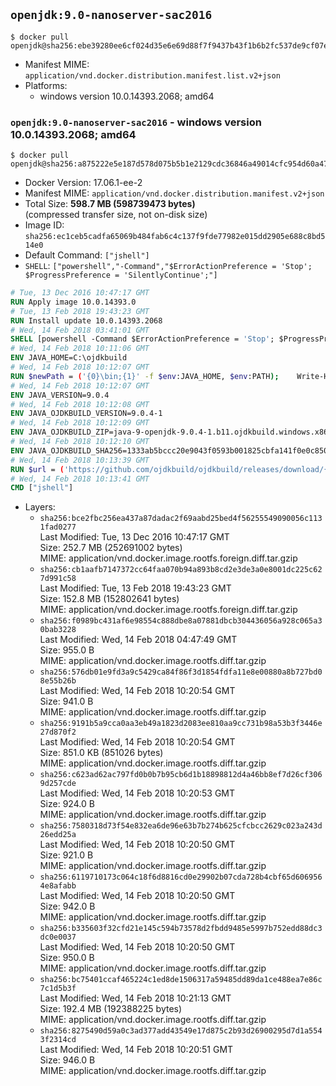 ## `openjdk:9.0-nanoserver-sac2016`

```console
$ docker pull openjdk@sha256:ebe39280ee6cf024d35e6e69d88f7f9437b43f1b6b2fc537de9cf07e44a34143
```

-	Manifest MIME: `application/vnd.docker.distribution.manifest.list.v2+json`
-	Platforms:
	-	windows version 10.0.14393.2068; amd64

### `openjdk:9.0-nanoserver-sac2016` - windows version 10.0.14393.2068; amd64

```console
$ docker pull openjdk@sha256:a875222e5e187d578d075b5b1e2129cdc36846a49014cfc954d60a4710d174b0
```

-	Docker Version: 17.06.1-ee-2
-	Manifest MIME: `application/vnd.docker.distribution.manifest.v2+json`
-	Total Size: **598.7 MB (598739473 bytes)**  
	(compressed transfer size, not on-disk size)
-	Image ID: `sha256:ec1ceb5cadfa65069b484fab6c4c137f9fde77982e015dd2905e688c8bd514e0`
-	Default Command: `["jshell"]`
-	`SHELL`: `["powershell","-Command","$ErrorActionPreference = 'Stop'; $ProgressPreference = 'SilentlyContinue';"]`

```dockerfile
# Tue, 13 Dec 2016 10:47:17 GMT
RUN Apply image 10.0.14393.0
# Tue, 13 Feb 2018 19:43:23 GMT
RUN Install update 10.0.14393.2068
# Wed, 14 Feb 2018 03:41:01 GMT
SHELL [powershell -Command $ErrorActionPreference = 'Stop'; $ProgressPreference = 'SilentlyContinue';]
# Wed, 14 Feb 2018 10:11:06 GMT
ENV JAVA_HOME=C:\ojdkbuild
# Wed, 14 Feb 2018 10:12:07 GMT
RUN $newPath = ('{0}\bin;{1}' -f $env:JAVA_HOME, $env:PATH); 	Write-Host ('Updating PATH: {0}' -f $newPath); 	setx /M PATH $newPath;
# Wed, 14 Feb 2018 10:12:07 GMT
ENV JAVA_VERSION=9.0.4
# Wed, 14 Feb 2018 10:12:08 GMT
ENV JAVA_OJDKBUILD_VERSION=9.0.4-1
# Wed, 14 Feb 2018 10:12:09 GMT
ENV JAVA_OJDKBUILD_ZIP=java-9-openjdk-9.0.4-1.b11.ojdkbuild.windows.x86_64.zip
# Wed, 14 Feb 2018 10:12:10 GMT
ENV JAVA_OJDKBUILD_SHA256=1333ab5bccc20e9043f0593b001825cbfa141f0e0c850d877af6b8e2c990cb47
# Wed, 14 Feb 2018 10:13:39 GMT
RUN $url = ('https://github.com/ojdkbuild/ojdkbuild/releases/download/{0}/{1}' -f $env:JAVA_OJDKBUILD_VERSION, $env:JAVA_OJDKBUILD_ZIP); 	Write-Host ('Downloading {0} ...' -f $url); 	Invoke-WebRequest -Uri $url -OutFile 'ojdkbuild.zip'; 	Write-Host ('Verifying sha256 ({0}) ...' -f $env:JAVA_OJDKBUILD_SHA256); 	if ((Get-FileHash ojdkbuild.zip -Algorithm sha256).Hash -ne $env:JAVA_OJDKBUILD_SHA256) { 		Write-Host 'FAILED!'; 		exit 1; 	}; 		Write-Host 'Expanding ...'; 	Expand-Archive ojdkbuild.zip -DestinationPath C:\; 		Write-Host 'Renaming ...'; 	Move-Item 		-Path ('C:\{0}' -f ($env:JAVA_OJDKBUILD_ZIP -Replace '.zip$', '')) 		-Destination $env:JAVA_HOME 	; 		Write-Host 'Verifying install ...'; 	Write-Host '  java -version'; java -version; 	Write-Host '  javac -version'; javac -version; 		Write-Host 'Removing ...'; 	Remove-Item ojdkbuild.zip -Force; 		Write-Host 'Complete.';
# Wed, 14 Feb 2018 10:13:41 GMT
CMD ["jshell"]
```

-	Layers:
	-	`sha256:bce2fbc256ea437a87dadac2f69aabd25bed4f56255549090056c1131fad0277`  
		Last Modified: Tue, 13 Dec 2016 10:47:17 GMT  
		Size: 252.7 MB (252691002 bytes)  
		MIME: application/vnd.docker.image.rootfs.foreign.diff.tar.gzip
	-	`sha256:cb1aafb7147372cc64faa070b94a893b8cd2e3de3a0e8001dc225c627d991c58`  
		Last Modified: Tue, 13 Feb 2018 19:43:23 GMT  
		Size: 152.8 MB (152802641 bytes)  
		MIME: application/vnd.docker.image.rootfs.foreign.diff.tar.gzip
	-	`sha256:f0989bc431af6e98554c888dbe8a07881dbcb304436056a928c065a30bab3228`  
		Last Modified: Wed, 14 Feb 2018 04:47:49 GMT  
		Size: 955.0 B  
		MIME: application/vnd.docker.image.rootfs.diff.tar.gzip
	-	`sha256:576db01e9fd3a9c5429ca84f86f3d1854fdfa11e8e00880a8b727bd08e55b26b`  
		Last Modified: Wed, 14 Feb 2018 10:20:54 GMT  
		Size: 941.0 B  
		MIME: application/vnd.docker.image.rootfs.diff.tar.gzip
	-	`sha256:9191b5a9cca0aa3eb49a1823d2083ee810aa9cc731b98a53b3f3446e27d870f2`  
		Last Modified: Wed, 14 Feb 2018 10:20:54 GMT  
		Size: 851.0 KB (851026 bytes)  
		MIME: application/vnd.docker.image.rootfs.diff.tar.gzip
	-	`sha256:c623ad62ac797fd0b0b7b95cb6d1b18898812d4a46bb8ef7d26cf3069d257cde`  
		Last Modified: Wed, 14 Feb 2018 10:20:53 GMT  
		Size: 924.0 B  
		MIME: application/vnd.docker.image.rootfs.diff.tar.gzip
	-	`sha256:7580318d73f54e832ea6de96e63b7b274b625cfcbcc2629c023a243d26edd25a`  
		Last Modified: Wed, 14 Feb 2018 10:20:50 GMT  
		Size: 921.0 B  
		MIME: application/vnd.docker.image.rootfs.diff.tar.gzip
	-	`sha256:6119710173c064c18f6d8816cd0e29902b07cda728b4cbf65d6069564e8afabb`  
		Last Modified: Wed, 14 Feb 2018 10:20:50 GMT  
		Size: 942.0 B  
		MIME: application/vnd.docker.image.rootfs.diff.tar.gzip
	-	`sha256:b335603f32cfd21e145c594b73578d2fbdd9485e5997b752edd88dc3dc0e0037`  
		Last Modified: Wed, 14 Feb 2018 10:20:50 GMT  
		Size: 950.0 B  
		MIME: application/vnd.docker.image.rootfs.diff.tar.gzip
	-	`sha256:bc75401ccaf465224c1ed8de1506317a59485dd89da1ce488ea7e86c7c1d5b3f`  
		Last Modified: Wed, 14 Feb 2018 10:21:13 GMT  
		Size: 192.4 MB (192388225 bytes)  
		MIME: application/vnd.docker.image.rootfs.diff.tar.gzip
	-	`sha256:8275490d59a0c3ad377add43549e17d875c2b93d26900295d7d1a5543f2314cd`  
		Last Modified: Wed, 14 Feb 2018 10:20:51 GMT  
		Size: 946.0 B  
		MIME: application/vnd.docker.image.rootfs.diff.tar.gzip
